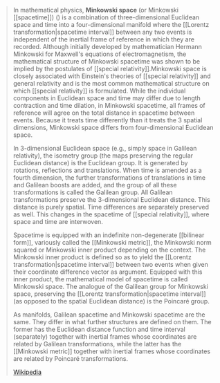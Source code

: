 > In mathematical physics, **Minkowski space** (or Minkowski [[spacetime]]) () is a combination of three-dimensional Euclidean space and time into a four-dimensional manifold where the [[Lorentz transformation|spacetime interval]] between any two events is independent of the inertial frame of reference in which they are recorded. Although initially developed by mathematician Hermann Minkowski for Maxwell's equations of electromagnetism, the mathematical structure of Minkowski spacetime was shown to be implied by the postulates of [[special relativity]].Minkowski space is closely associated with Einstein's theories of [[special relativity]] and general relativity and is the most common mathematical structure on which [[special relativity]] is formulated. While the individual components in Euclidean space and time may differ due to length contraction and time dilation, in Minkowski spacetime, all frames of reference will agree on the total distance in spacetime between events. Because it treats time differently than it treats the 3 spatial dimensions, Minkowski space differs from four-dimensional Euclidean space.
>
> In 3-dimensional Euclidean space (e.g., simply space in Galilean relativity), the isometry group (the maps preserving the regular Euclidean distance) is the Euclidean group. It is generated by rotations, reflections and translations. When time is amended as a fourth dimension, the further transformations of translations in time and Galilean boosts are added, and the group of all these transformations is called the Galilean group. All Galilean transformations preserve the 3-dimensional Euclidean distance. This distance is purely spatial. Time differences are separately preserved as well. This changes in the spacetime of [[special relativity]], where space and time are interwoven.
>
> Spacetime is equipped with an indefinite non-degenerate [[bilinear form]], variously called the [[Minkowski metric]], the Minkowski norm squared or Minkowski inner product depending on the context. The Minkowski inner product is defined so as to yield the [[Lorentz transformation|spacetime interval]] between two events when given their coordinate difference vector as argument. Equipped with this inner product, the mathematical model of spacetime is called Minkowski space. The analogue of the Galilean group for Minkowski space, preserving the [[Lorentz transformation|spacetime interval]] (as opposed to the spatial Euclidean distance) is the Poincaré group.
>
> As manifolds, Galilean spacetime and Minkowski spacetime are the same. They differ in what further structures are defined on them.  The former has the Euclidean distance function and time interval (separately) together with inertial frames whose coordinates are related by Galilean transformations, while the latter has the [[Minkowski metric]] together with inertial frames whose coordinates are related by Poincaré transformations.
>
> [Wikipedia](https://en.wikipedia.org/wiki/Minkowski%20space)

